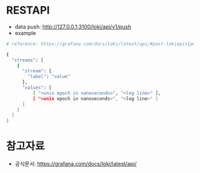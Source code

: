 # RESTAPI
* data push: http://127.0.0.1:3100/loki/api/v1/push
* example
```sh
# reference: https://grafana.com/docs/loki/latest/api/#post-lokiapiv1push

{
  "streams": [
    {
      "stream": {
        "label": "value"
      },
      "values": [
          [ "<unix epoch in nanoseconds>", "<log line>" ],
          [ "<unix epoch in nanoseconds>", "<log line>" ]
      ]
    }
  ]
}


```

# 참고자료
* 공식문서: https://grafana.com/docs/loki/latest/api/